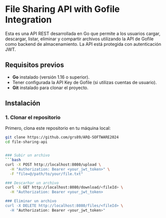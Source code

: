 # File Sharing API with Gofile Integration

Esta es una API REST desarrollada en Go que permite a los usuarios cargar, descargar, listar, eliminar y compartir archivos utilizando la API de Gofile como backend de almacenamiento. La API está protegida con autenticación JWT.

## Requisitos previos

- **Go** instalado (versión 1.16 o superior).
- Tener configurada la API Key de Gofile (si utilizas cuentas de usuario).
- **Git** instalado para clonar el proyecto.

## Instalación

### 1. Clonar el repositorio

Primero, clona este repositorio en tu máquina local:

```bash
git clone https://github.com/grs89/ARQ-SOFTWARE2024
cd file-sharing-api


### Subir un archivo
```bash
curl -X POST http://localhost:8080/upload \
  -H "Authorization: Bearer <your_jwt_token>" \
  -F "file=@/path/to/your/file.txt"

### Descarhar un archivo
curl -X GET http://localhost:8080/download/<fileId> \
  -H "Authorization: Bearer <your_jwt_token>

### Eliminar un archivo
curl -X DELETE http://localhost:8080/files/<fileId> \
  -H "Authorization: Bearer <your_jwt_token>"
